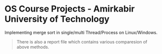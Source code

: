 # OS Course Projects - Amirkabir University of Technology

Implementing merge sort in single/multi Thread/Process on Linux/Windows.

> There is also a report file which contains various comparesion of above methods.
